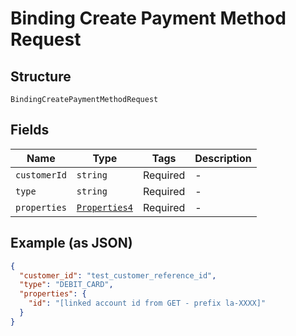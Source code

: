 
# Binding Create Payment Method Request

## Structure

`BindingCreatePaymentMethodRequest`

## Fields

| Name | Type | Tags | Description |
|  --- | --- | --- | --- |
| `customerId` | `string` | Required | - |
| `type` | `string` | Required | - |
| `properties` | [`Properties4`](/doc/models/properties-4.md) | Required | - |

## Example (as JSON)

```json
{
  "customer_id": "test_customer_reference_id",
  "type": "DEBIT_CARD",
  "properties": {
    "id": "[linked account id from GET - prefix la-XXXX]"
  }
}
```

